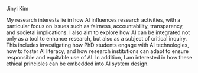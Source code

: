 Jinyi Kim

My research interests lie in how AI influences research activities, with a particular focus on issues such as fairness, accountability, transparency, and societal implications. I also aim to explore how AI can be integrated not only as a tool to enhance research, but also as a subject of critical inquiry. This includes investigating how PhD students engage with AI technologies, how to foster AI literacy, and how research institutions can adapt to ensure responsible and equitable use of AI. In addition, I am interested in how these ethical principles can be embedded into AI system design.